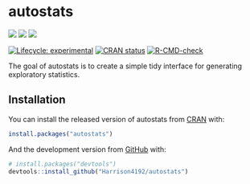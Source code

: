 
<!-- README.md is generated from README.Rmd. Please edit that file -->

# autostats

<!-- badges: start -->

[![](http://cranlogs.r-pkg.org/badges/grand-total/autostats?color=blue)](https://cran.r-project.org/package=autostats)
[![](https://img.shields.io/github/languages/code-size/Harrison4192/autostats.svg)](https://github.com/Harrison4192/autostats)
[![](https://img.shields.io/github/last-commit/Harrison4192/autostats.svg)](https://github.com/Harrison4192/autostats/commits/main)

[![Lifecycle:
experimental](https://img.shields.io/badge/lifecycle-experimental-orange.svg)](https://www.tidyverse.org/lifecycle/#experimental)
[![CRAN
status](https://www.r-pkg.org/badges/version/autostats)](https://CRAN.R-project.org/package=autostats)
[![R-CMD-check](https://github.com/Harrison4192/autostats/workflows/R-CMD-check/badge.svg)](https://github.com/Harrison4192/autostats/actions)
<!-- badges: end -->

The goal of autostats is to create a simple tidy interface for
generating exploratory statistics.

## Installation

You can install the released version of autostats from
[CRAN](https://CRAN.R-project.org) with:

``` r
install.packages("autostats")
```

And the development version from [GitHub](https://github.com/) with:

``` r
# install.packages("devtools")
devtools::install_github("Harrison4192/autostats")
```
